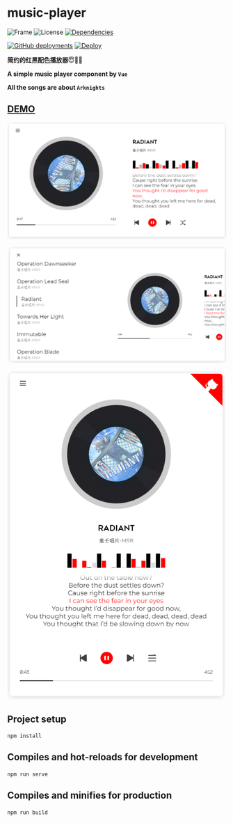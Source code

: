 # music-player

![Frame](https://img.shields.io/badge/Frame-Vue3-yellow?style=for-the-badge)
![License](https://img.shields.io/badge/License-MIT-red?style=for-the-badge)
[![Dependencies](https://img.shields.io/badge/Dependencies-oh--vue--icons-blue?style=for-the-badge)](https://oh-vue-icons.js.org/)

[![GitHub deployments](https://img.shields.io/github/deployments/C01day/music-player/production?style=for-the-badge&label=Deploy)](https://music.c01day.com/)
[![Deploy](https://img.shields.io/badge/Deployed%20by%20Vercel-black?style=for-the-badge&logo=vercel)](https://vercel.com/)

**简约的红黑配色播放器**😇🥰🤗

**A simple music player component by `Vue`**

**All the songs are about `Arknights`**

## **[DEMO](https://music.c01day.com/)**

![DEMO1](src/assets/img/DEMO1.png)

![DEMO2](src/assets/img/DEMO2.png)

![DEMO3](src/assets/img/DEMO3.png)

## Project setup
```
npm install
```

## Compiles and hot-reloads for development
```
npm run serve
```

## Compiles and minifies for production
```
npm run build
```
